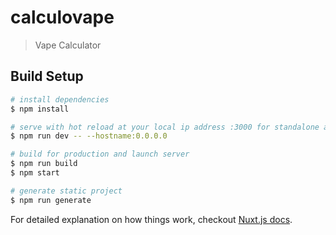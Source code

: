 # calculovape

> Vape Calculator

## Build Setup

``` bash
# install dependencies
$ npm install

# serve with hot reload at your local ip address :3000 for standalone acces from mobile
$ npm run dev -- --hostname:0.0.0.0

# build for production and launch server
$ npm run build
$ npm start

# generate static project
$ npm run generate
```

For detailed explanation on how things work, checkout [Nuxt.js docs](https://nuxtjs.org).
